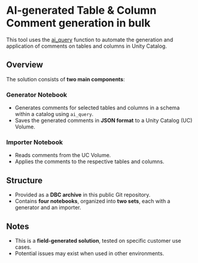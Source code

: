 # AI-generated Table & Column Comment generation in bulk

This tool uses the [ai_query](https://learn.microsoft.com/en-us/azure/databricks/sql/language-manual/functions/ai_query) function to automate the generation and application of comments on tables and columns in Unity Catalog.

## Overview

The solution consists of **two main components**:

### Generator Notebook
- Generates comments for selected tables and columns in a schema within a catalog using `ai_query`.  
- Saves the generated comments in **JSON format** to a Unity Catalog (UC) Volume.

### Importer Notebook
- Reads comments from the UC Volume.  
- Applies the comments to the respective tables and columns.

## Structure

- Provided as a **DBC archive** in this public Git repository.  
- Contains **four notebooks**, organized into **two sets**, each with a generator and an importer.

## Notes

- This is a **field-generated solution**, tested on specific customer use cases.  
- Potential issues may exist when used in other environments.

